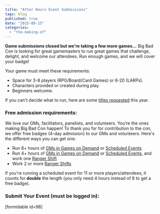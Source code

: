 ```yaml
---
title: "After Hours Event Submissions"
tags: blog
published: true
date: "2015-08-15"
categories: 
  - "the-making-of"
---
```


**Game submissions closed but we're taking a few more games...** Big Bad Con is looking for great gamemasters to run great games that challenge, delight, and welcome our attendees. Run enough games, and we will cover your badge!

Your game must meet these requirements:

- Space for 3-8 players (RPG/Board/Card Games) or 6-20 (LARPs).
- Characters provided or created during play.
- Beginners welcome.

If you can't decide what to run, here are some [titles requested](https://docs.google.com/spreadsheets/d/1H6ubvijPaDCY9nTfPsNuppYAByhxm16Rr4hZwzog3Rs/edit?usp=sharing) this year.

### Free admission requirements:

We love our GMs, facilitators, panelists, and volunteers. You’re the ones making Big Bad Con happen! To thank you for for contribution to the con, we offer free badges (4-day admission) to our GMs and volunteers. Here's the different ways you can get one:

- Run 8+ hours of [GMs in Games on Demand](/volunteer/be-a-god/) or [Scheduled Events](/volunteer/run-an-event)
- Run 4+ hours of [GMs in Games on Demand](/volunteer/be-a-god/) or [Scheduled Events](/volunteer/run-an-event), and work one [Ranger Shift](https://www.bigbadcon.com/volunteer/join-the-rangers/)
- Work 2 or more [Ranger Shifts](https://www.bigbadcon.com/volunteer/join-the-rangers/)

If you're running a scheduled event for 11 or more players/attendees, it counts for **double** the length (you only need 4 hours instead of 8 to get a free badge).

### Submit Your Event (must be logged in):

\[formidable id=98\]
